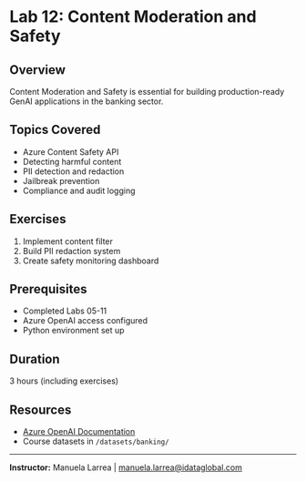 # Lab 12: Content Moderation and Safety

## Overview

Content Moderation and Safety is essential for building production-ready GenAI applications in the banking sector.

## Topics Covered

- Azure Content Safety API
- Detecting harmful content
- PII detection and redaction
- Jailbreak prevention
- Compliance and audit logging

## Exercises

1. Implement content filter
2. Build PII redaction system
3. Create safety monitoring dashboard

## Prerequisites

- Completed Labs 05-11
- Azure OpenAI access configured
- Python environment set up

## Duration

3 hours (including exercises)

## Resources

- [Azure OpenAI Documentation](https://learn.microsoft.com/azure/ai-services/openai/)
- Course datasets in `/datasets/banking/`

---

**Instructor:** Manuela Larrea | manuela.larrea@idataglobal.com
